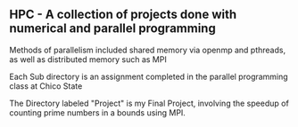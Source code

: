 ## HPC - A collection of projects done with numerical and parallel programming

Methods of parallelism included shared memory via openmp and pthreads, as well as distributed memory such as MPI

Each Sub directory is an assignment completed in the parallel programming class at Chico State

The Directory labeled "Project" is my Final Project, involving the speedup of counting prime numbers in a bounds using MPI.


